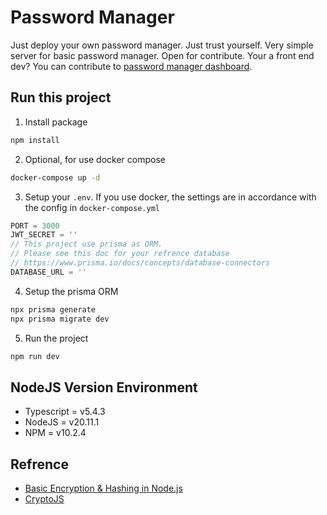 # Password Manager

Just deploy your own password manager. Just trust yourself. Very simple server for basic password manager. Open for contribute. Your a front end dev? You can contribute to [password manager dashboard](https://github.com/amusement-lab/password-manager-client).

## Run this project

1. Install package

```js
npm install
```

2. Optional, for use docker compose

```sh
docker-compose up -d
```

3. Setup your `.env`. If you use docker, the settings are in accordance with the config in `docker-compose.yml`

```js
PORT = 3000
JWT_SECRET = ''
// This project use prisma as ORM.
// Please see this doc for your refrence database
// https://www.prisma.io/docs/concepts/database-connectors
DATABASE_URL = ''
```

4. Setup the prisma ORM

```sh
npx prisma generate
npx prisma migrate dev
```

5. Run the project

```sh
npm run dev
```

## NodeJS Version Environment

- Typescript = v5.4.3
- NodeJS = v20.11.1
- NPM = v10.2.4

## Refrence

- [Basic Encryption & Hashing in Node.js](https://www.zacfukuda.com/blog/basic-crypto-nodejs)
- [CryptoJS](https://cryptojs.gitbook.io/docs/#ciphers)
